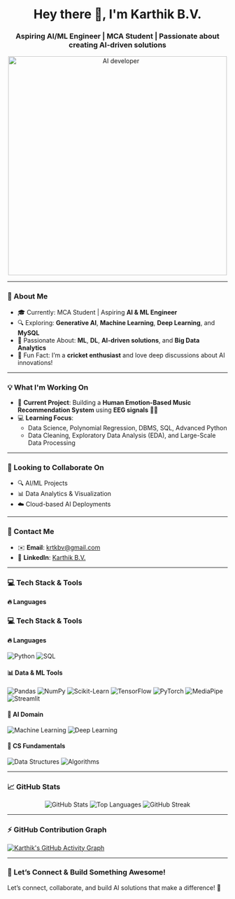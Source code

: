 <h1 align="center">Hey there 👋, I'm Karthik B.V.</h1>
<h3 align="center">Aspiring AI/ML Engineer | MCA Student | Passionate about creating AI-driven solutions</h3>

<p align="center">
  <img src="https://media.giphy.com/media/qgQUggAC3Pfv687qPC/giphy.gif" alt="AI developer" width="500"/>
</p>

---

### 🚀 About Me
- 🎓 Currently: MCA Student | Aspiring **AI & ML Engineer**
- 🔍 Exploring: **Generative AI**, **Machine Learning**, **Deep Learning**, and **MySQL**
- 🧠 Passionate About: **ML**, **DL**, **AI-driven solutions**, and **Big Data Analytics**
- 🏏 Fun Fact: I’m a **cricket enthusiast** and love deep discussions about AI innovations!

---

### 💡 What I'm Working On
- 🔬 **Current Project**: Building a **Human Emotion-Based Music Recommendation System** using **EEG signals** 🎵🧠
- 💻 **Learning Focus**:
  - Data Science, Polynomial Regression, DBMS, SQL, Advanced Python
  - Data Cleaning, Exploratory Data Analysis (EDA), and Large-Scale Data Processing

---

### 🤝 Looking to Collaborate On
- 🔍 AI/ML Projects  
- 📊 Data Analytics & Visualization  
- ☁️ Cloud-based AI Deployments  

---

### 📧 Contact Me
- ✉️ **Email**: [krtkbv@gmail.com](mailto:krtkbv@gmail.com)
- 💼 **LinkedIn**: [Karthik B.V.](https://www.linkedin.com) <!-- replace with your actual LinkedIn URL -->

---

### 💻 Tech Stack & Tools

#### 🔥 Languages
### 💻 Tech Stack & Tools

#### 🔥 Languages
![Python](https://img.shields.io/badge/Python-3670A0?style=for-the-badge&logo=python&logoColor=ffdd54) 
![SQL](https://img.shields.io/badge/SQL-003B57?style=for-the-badge&logo=sqlite&logoColor=white)

#### 📊 Data & ML Tools
![Pandas](https://img.shields.io/badge/Pandas-150458?style=for-the-badge&logo=pandas&logoColor=white)
![NumPy](https://img.shields.io/badge/NumPy-013243?style=for-the-badge&logo=numpy&logoColor=white)
![Scikit-Learn](https://img.shields.io/badge/scikit--learn-F7931E?style=for-the-badge&logo=scikit-learn&logoColor=white)
![TensorFlow](https://img.shields.io/badge/TensorFlow-FF6F00?style=for-the-badge&logo=tensorflow&logoColor=white)
![PyTorch](https://img.shields.io/badge/PyTorch-EE4C2C?style=for-the-badge&logo=pytorch&logoColor=white)
![MediaPipe](https://img.shields.io/badge/MediaPipe-FF6F00?style=for-the-badge&logo=google&logoColor=white)
![Streamlit](https://img.shields.io/badge/Streamlit-FF4B4B?style=for-the-badge&logo=streamlit&logoColor=white)


#### 🤖 AI Domain
![Machine Learning](https://img.shields.io/badge/Machine%20Learning-009688?style=for-the-badge&logo=marketo&logoColor=white)
![Deep Learning](https://img.shields.io/badge/Deep%20Learning-8E24AA?style=for-the-badge&logo=brainly&logoColor=white)

#### 🧠 CS Fundamentals
![Data Structures](https://img.shields.io/badge/Data%20Structures-00695C?style=for-the-badge&logo=codeforces&logoColor=white)
![Algorithms](https://img.shields.io/badge/Algorithms-1976D2?style=for-the-badge&logo=algolia&logoColor=white)


---

### 📈 GitHub Stats
<p align="center">
  <img src="https://github-readme-stats.vercel.app/api?username=karthikbv&show_icons=true&theme=radical" alt="GitHub Stats" />
  <img src="https://github-readme-stats.vercel.app/api/top-langs/?username=karthikbv&layout=compact&theme=radical" alt="Top Languages" />
  <img src="https://github-readme-streak-stats.herokuapp.com/?user=karthikbv&theme=radical" alt="GitHub Streak" />
</p>

---

### ⚡ GitHub Contribution Graph
[![Karthik's GitHub Activity Graph](https://github-activity-graph.vercel.app/graph?username=karthikbv&theme=react-dark&hide_border=true)](https://github.com/karthikbv)

---

### 🌟 Let’s Connect & Build Something Awesome!
Let’s connect, collaborate, and build AI solutions that make a difference! 🚀
